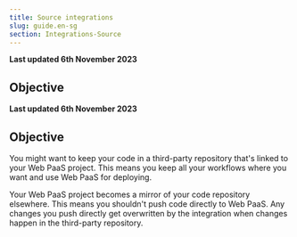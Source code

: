 ```yaml
---
title: Source integrations
slug: guide.en-sg
section: Integrations-Source
---
```


**Last updated 6th November 2023**



## Objective  

**Last updated 6th November 2023**



## Objective  

You might want to keep your code in a third-party repository that's linked to your Web PaaS project.
This means you keep all your workflows where you want and use Web PaaS for deploying.

Your Web PaaS project becomes a mirror of your code repository elsewhere.
This means you shouldn't push code directly to Web PaaS.
Any changes you push directly get overwritten by the integration when changes happen in the third-party repository.
